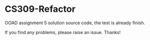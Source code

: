 # CS309-Refactor

OOAD assignment 5 solution source code, the test is already finish.

If you find any problems, please raise an issue. Thanks!